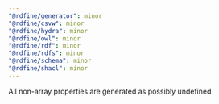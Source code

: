 ```yaml
---
"@rdfine/generator": minor
"@rdfine/csvw": minor
"@rdfine/hydra": minor
"@rdfine/owl": minor
"@rdfine/rdf": minor
"@rdfine/rdfs": minor
"@rdfine/schema": minor
"@rdfine/shacl": minor
---
```


All non-array properties are generated as possibly undefined
